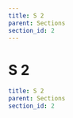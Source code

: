 ```yaml
---
title: S 2
parent: Sections
section_id: 2
---
```

# S 2

```yaml
title: S 2
parent: Sections
section_id: 2
```
